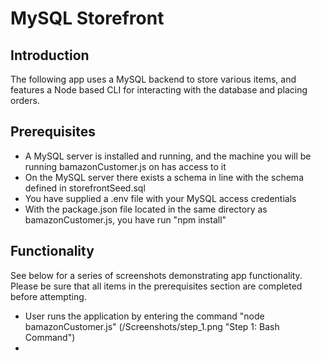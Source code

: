 # MySQL Storefront

## Introduction
The following app uses a MySQL backend to store various items, and features a Node based CLI for interacting with the 
database and placing orders. 

## Prerequisites

- A MySQL server is installed and running, and the machine you will be running bamazonCustomer.js on has access to it
- On the MySQL server there exists a schema in line with the schema defined in storefrontSeed.sql
- You have supplied a .env file with your MySQL access credentials
- With the package.json file located in the same directory as bamazonCustomer.js, you have run "npm install"

## Functionality
See below for a series of screenshots demonstrating app functionality. Please be sure that all items in the 
prerequisites section are completed before attempting.

- User runs the application by entering the command "node bamazonCustomer.js"
    (/Screenshots/step_1.png "Step 1: Bash Command")
- 